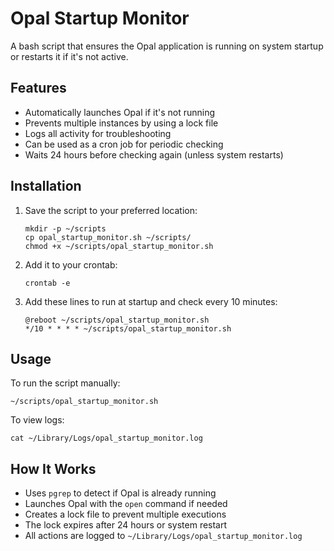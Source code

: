# Opal Startup Monitor

A bash script that ensures the Opal application is running on system startup or restarts it if it's not active.

## Features

- Automatically launches Opal if it's not running
- Prevents multiple instances by using a lock file
- Logs all activity for troubleshooting
- Can be used as a cron job for periodic checking
- Waits 24 hours before checking again (unless system restarts)

## Installation

1. Save the script to your preferred location:
   ```
   mkdir -p ~/scripts
   cp opal_startup_monitor.sh ~/scripts/
   chmod +x ~/scripts/opal_startup_monitor.sh
   ```

2. Add it to your crontab:
   ```
   crontab -e
   ```

3. Add these lines to run at startup and check every 10 minutes:
   ```
   @reboot ~/scripts/opal_startup_monitor.sh
   */10 * * * * ~/scripts/opal_startup_monitor.sh
   ```

## Usage

To run the script manually:
```
~/scripts/opal_startup_monitor.sh
```

To view logs:
```
cat ~/Library/Logs/opal_startup_monitor.log
```

## How It Works

- Uses `pgrep` to detect if Opal is already running
- Launches Opal with the `open` command if needed
- Creates a lock file to prevent multiple executions
- The lock expires after 24 hours or system restart
- All actions are logged to `~/Library/Logs/opal_startup_monitor.log`
